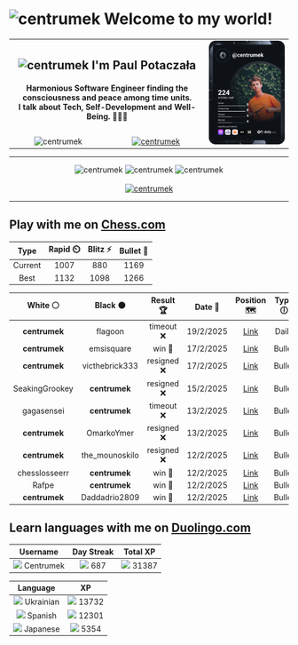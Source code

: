 <h1>
  <img
    src="https://emojis.slackmojis.com/emojis/images/1531849430/4246/blob-sunglasses.gif"
    width="30"
    alt="centrumek"
  />
  Welcome to my world!
</h1>

<table>
  <tbody>
    <tr>
      <td align="center" width="70%" colspan="2">
        <h2>
          <img
            src="https://raw.githubusercontent.com/MartinHeinz/MartinHeinz/master/wave.gif"
            width="30px"
            alt="centrumek"
          />
          I'm Paul Potaczała
        </h2>
        <h4>
          Harmonious Software Engineer finding the consciousness and peace among time units.
          <br/>
          I talk about Tech, Self-Development and Well-Being. 🌿🧘🚀
        </h4>
      </td>
      <td width="30%" rowspan="2">
        <a href="https://app.daily.dev/centrumek">
          <img
            src="./devcard.svg"
            alt="centrumek"
          />
        </a>
      </td>
    </tr>
    <tr align="center">
      <td>
        <img
          src="https://komarev.com/ghpvc/?username=centrumek&label=visitors&color=0e75b6&style=flat"
          alt="centrumek"
        >
      </td>
      <td>
        <a href="https://stackoverflow.com/users/14496012/centrumek">
          <img
            src="https://stackoverflow.com/users/flair/14496012.png?theme=dark"
            alt="centrumek"
          >
        </a>
      </td>
    </tr>
  </tbody>
</table>

---
<div align="center">
  <img 
    src="https://github-readme-stats.vercel.app/api?username=centrumek&show_icons=true&count_private=true&theme=dark&hide_border=true&hide=issues,contribs&bg_color=00000000"
    alt="centrumek"
  />
  <img
    src="https://github-readme-stats.vercel.app/api/top-langs/?username=centrumek&layout=compact&hide_border=true&theme=dark&bg_color=00000000&langs_count=6&exclude_repo=air-statistic-app"
    alt="centrumek"
  />
  <img 
    src="https://github-readme-streak-stats.herokuapp.com?user=centrumek&theme=dark&hide_border=true&background=FFFFFF00"
    alt="centrumek"
  />
  <br/>
  <br/>
  <a href="https://www.buymeacoffee.com/centrumek">
    <img
      src="https://cdn.buymeacoffee.com/buttons/v2/default-orange.png"
      height="50"
      width="210"
      alt="centrumek"
    />
  </a>
</div>

---

## Play with me on [Chess.com](https://www.chess.com/member/centrumek)

<div align="center">
<!--START_SECTION:chessStats-->
<!-- Automatically generated with https://github.com/Balastrong/chess-stats-action -->

| Type | Rapid ⏲️ | Blitz ⚡ | Bullet 🔫 |
|:---:|:---:|:---:|:---:|
| Current | 1007 | 880 | 1169 |
| Best | 1132 | 1098 | 1266 |

| White ⚪ | Black ⚫ | Result 🏆 | Date 📅 | Position 🗺️ | Type 🕕 |
|:---:|:---:|:---:|:---:|:---:|:---:|
| **centrumek** | flagoon | timeout ❌ | 19/2/2025 | <a href="http://www.ee.unb.ca/cgi-bin/tervo/fen.pl?select=rnbqk2r/pp2ppbp/5np1/2pp4/2PP4/1P2P3/PB3PPP/RN1QKBNR w KQkq - 1 6">Link</a> | Daily |
| **centrumek** | emsisquare | win 🥇 | 17/2/2025 | <a href="http://www.ee.unb.ca/cgi-bin/tervo/fen.pl?select=7Q/8/6pQ/4p3/3pPk1p/3P4/5KPP/8 b - -">Link</a> | Bullet |
| **centrumek** | victhebrick333 | resigned ❌ | 17/2/2025 | <a href="http://www.ee.unb.ca/cgi-bin/tervo/fen.pl?select=rnbqkb1r/pppppppp/5n2/8/3P4/8/PPP1PPPP/RNBQKBNR w KQkq -">Link</a> | Bullet |
| SeakingGrookey | **centrumek** | resigned ❌ | 15/2/2025 | <a href="http://www.ee.unb.ca/cgi-bin/tervo/fen.pl?select=7B/p7/8/2Rb2k1/8/5PP1/P4KP1/R7 b - -">Link</a> | Bullet |
| gagasensei | **centrumek** | timeout ❌ | 13/2/2025 | <a href="http://www.ee.unb.ca/cgi-bin/tervo/fen.pl?select=2Q1k3/8/7p/6p1/8/P1P5/2K5/8 b - -">Link</a> | Bullet |
| **centrumek** | OmarkoYmer | resigned ❌ | 13/2/2025 | <a href="http://www.ee.unb.ca/cgi-bin/tervo/fen.pl?select=2q2rk1/1p3pbp/4p1p1/1P6/2P5/1n1KP3/r4PPP/1N3BNR w - -">Link</a> | Bullet |
| **centrumek** | the_mounoskilo | resigned ❌ | 12/2/2025 | <a href="http://www.ee.unb.ca/cgi-bin/tervo/fen.pl?select=8/5pk1/1p4p1/q6p/P4PK1/2R3P1/7P/8 w - h6">Link</a> | Bullet |
| chesslosseerr | **centrumek** | win 🥇 | 12/2/2025 | <a href="http://www.ee.unb.ca/cgi-bin/tervo/fen.pl?select=5r1k/1R1B2p1/1p6/5p2/5P1p/5PnP/5RPK/7r w - -">Link</a> | Bullet |
| Rafpe | **centrumek** | win 🥇 | 12/2/2025 | <a href="http://www.ee.unb.ca/cgi-bin/tervo/fen.pl?select=6k1/pp2r3/4qn1p/8/2p3pP/2Pp1pP1/PP3P1B/5K2 w - -">Link</a> | Bullet |
| **centrumek** | Daddadrio2809 | win 🥇 | 12/2/2025 | <a href="http://www.ee.unb.ca/cgi-bin/tervo/fen.pl?select=r3k2r/ppp1Q1Rp/4p3/4p3/3pP3/3P4/PPP1P2P/R2K4 b kq -">Link</a> | Bullet |

<!--END_SECTION:chessStats-->
</div>

## Learn languages with me on [Duolingo.com](https://www.duolingo.com/profile/Centrumek)

<div align="center">
<!--START_SECTION:duolingoStats-->
<!-- Automatically generated with https://github.com/centrumek/duolingo-readme-stats-->

| Username | Day Streak | Total XP |
|:---:|:---:|:---:|
| <img src="https://raw.githubusercontent.com/centrumek/duolingo-readme-stats/main/assets/duolingo.png" height="12"> Centrumek | <img src="https://raw.githubusercontent.com/centrumek/duolingo-readme-stats/main/assets/streakinactive.svg" height="12"> 687 | <img src="https://raw.githubusercontent.com/centrumek/duolingo-readme-stats/main/assets/xp.svg" height="12"> 31387 | <img src="https://raw.githubusercontent.com/centrumek/duolingo-readme-stats/main/assets/xp.svg" height="12"> 0 |

| Language | XP |
|:---:|:---:|
| <img src="https://raw.githubusercontent.com/centrumek/duolingo-readme-stats/main/assets/langs/ukrainian.svg" height="12"> Ukrainian | <img src="https://raw.githubusercontent.com/centrumek/duolingo-readme-stats/main/assets/xp.svg" height="12"> 13732 |
| <img src="https://raw.githubusercontent.com/centrumek/duolingo-readme-stats/main/assets/langs/spanish.svg" height="12"> Spanish | <img src="https://raw.githubusercontent.com/centrumek/duolingo-readme-stats/main/assets/xp.svg" height="12"> 12301 |
| <img src="https://raw.githubusercontent.com/centrumek/duolingo-readme-stats/main/assets/langs/japanese.svg" height="12"> Japanese | <img src="https://raw.githubusercontent.com/centrumek/duolingo-readme-stats/main/assets/xp.svg" height="12"> 5354 |

<!--END_SECTION:duolingoStats-->
</div>
<!--
**centrumek/centrumek** is a ✨ _special_ ✨ repository because its `README.md` (this file) appears on your GitHub profile.

Here are some ideas to get you started:

- 🔭 I’m currently working on ...
- 🌱 I’m currently learning ...
- 👯 I’m looking to collaborate on ...
- 🤔 I’m looking for help with ...
- 💬 Ask me about ...
- 📫 How to reach me: ...
- 😄 Pronouns: ...
- ⚡ Fun fact: ...
-->

